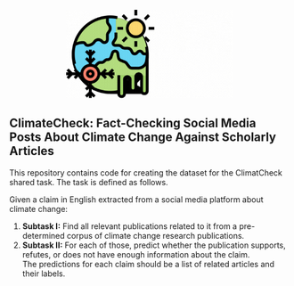 <p align="center">
<img src="climatecheck-logo.gif" alt="drawing" width="300"/>
  <br>
</p>

## ClimateCheck: Fact-Checking Social Media Posts About Climate Change Against Scholarly Articles

This repository contains code for creating the dataset for the ClimatCheck shared task. The task is defined as follows.

Given a claim in English extracted from a social media platform about climate change: 
1. **Subtask I:** Find all relevant publications related to it from a pre-determined corpus of climate change research publications. 
2. **Subtask II:** For each of those, predict whether the publication supports, refutes, or does not have enough information about the claim.\
The predictions for each claim should be a list of related articles and their labels. 
